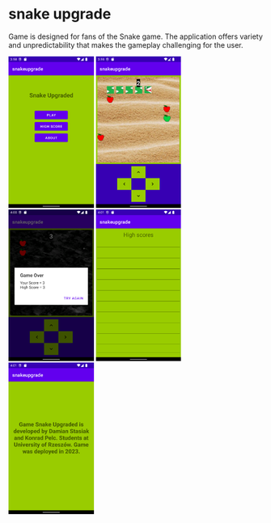 # snake upgrade
Game is designed for fans of the Snake game. The application offers variety and unpredictability that makes the gameplay challenging for the user.

<img src=".readme-files/1.png" height="300" />
<img src=".readme-files/3.png" height="300" />
<img src=".readme-files/6.png" height="300" />

<img src=".readme-files/7.png" height="300" />
<img src=".readme-files/8.png" height="300" />